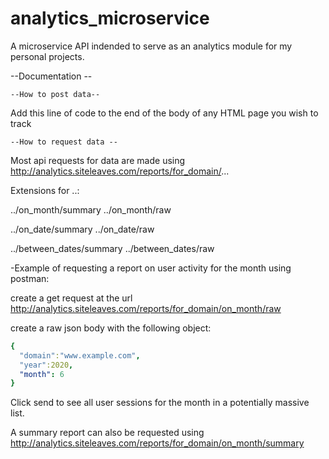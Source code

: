 # analytics_microservice
A microservice API indended to serve as an analytics module for my personal projects.

--Documentation --


	--How to post data--

Add this line of code to the end of the body of any HTML page you wish to track
<script content-type="text/javascript" src="http://analytics.siteleaves.com/cdn/logscript"></script>

	--How to request data --

Most api requests for data are made using http://analytics.siteleaves.com/reports/for_domain/...

Extensions for ..:

../on_month/summary
../on_month/raw

../on_date/summary
../on_date/raw

../between_dates/summary
../between_dates/raw



-Example of requesting a report on user activity for the month using postman:

create a get request at the url http://analytics.siteleaves.com/reports/for_domain/on_month/raw

create a raw json body with the following object:
```yaml
{
  "domain":"www.example.com",
  "year":2020,
  "month": 6
}
```

Click send to see all user sessions for the month in a potentially massive list.

A summary report can also be requested using http://analytics.siteleaves.com/reports/for_domain/on_month/summary
